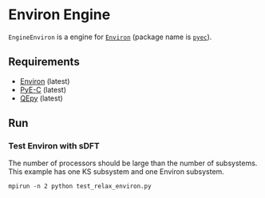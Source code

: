 # Environ Engine

`EngineEnviron` is a engine for [`Environ`](https://gitlab.com/environ-developers/Environ) (package name is [`pyec`](https://gitlab.com/environ-developers/PyE-C)).

## Requirements
 - [Environ](https://gitlab.com/environ-developers/Environ) (latest)
 - [PyE-C](https://gitlab.com/environ-developers/PyE-C) (latest)
 - [QEpy](https://gitlab.com/shaoxc/qepy) (latest)

## Run

### Test Environ with sDFT
   The number of processors should be large than the number of subsystems. This example has one KS subsystem and one Environ subsystem.

 ```
 mpirun -n 2 python test_relax_environ.py
 ```
